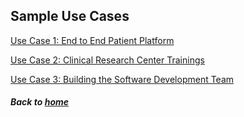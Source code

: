 ## Sample Use Cases

[Use Case 1: End to End Patient Platform](use_case_one.md)

[Use Case 2: Clinical Research Center Trainings](use_case_two.md)

[Use Case 3: Building the Software Development Team](use_case_three.md)

##### Back to [home](https://data2health.github.io/CTS-Personas/)
